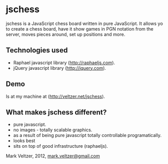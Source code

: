 jschess
=======
jschess is a JavaScript chess board written in pure JavaScript. 
It allows yo to create a chess board, have it show games in PGN
notation from the server, moves pieces around, set up positions
and more.

Technologies used
-----------------
* Raphael javascript library (http://raphaeljs.com).
* jQuery javascript library (http://jquery.com).

Demo
----
Is at my machine at (http://veltzer.net/jschess).

What makes jschess different?
-----------------------------
* pure javascript.
* no images - totally scalable graphics.
* as a result of being pure javascript totally controllable programatically.
* looks best
* sits on top of good infrastructure (raphaeljs).

Mark Veltzer, 2012, mark.veltzer@gmail.com
